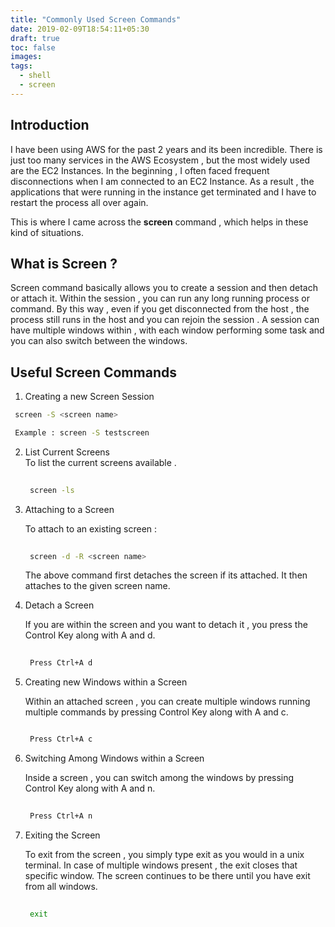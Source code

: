```yaml
---
title: "Commonly Used Screen Commands"
date: 2019-02-09T18:54:11+05:30
draft: true
toc: false
images:
tags: 
  - shell
  - screen
---
```


Introduction
------------

I have been using AWS for the past 2 years and its been incredible. There is just too many services in the AWS Ecosystem , but the most widely used are the EC2 Instances. In the beginning , I often faced frequent disconnections when I am connected to an EC2 Instance. As a result , the applications that were running in the instance get terminated and I have to restart the process all over again. 

This is where I came across the **screen** command , which helps in these kind of situations. 

What is Screen ? 
----------------

Screen command basically allows you to create a session and then detach or attach it. Within the session , you can run any long running process or command. By this way , even if you get disconnected from the host , the process still runs in the host and you can rejoin the session . A session can have multiple windows within , with each window performing some task and you can also switch between the windows.

Useful Screen Commands
----------------------

1. Creating a new Screen Session 

  ```bash
   screen -S <screen name>

   Example : screen -S testscreen

  ```

2. List Current Screens  
   To list the current screens available . 

   ```bash
      
    screen -ls
   ```

3. Attaching to a Screen 
   
   To attach to an existing screen : 

   ```bash
      
    screen -d -R <screen name>

   ```
   The above command first detaches the screen if its attached. It then attaches to the given screen name.

4. Detach a Screen

   If you are within the screen and you want to detach it , you press the Control Key along with A and d.

   ```bash
      
    Press Ctrl+A d
   ```

5. Creating new Windows within a Screen 

   Within an attached screen , you can create multiple windows running multiple commands by pressing Control Key along with A and c.

   ```bash

    Press Ctrl+A c
   ```

6. Switching Among Windows within a Screen

   Inside a screen , you can switch among the windows by pressing Control Key along with A and n.

   ```bash
      
    Press Ctrl+A n
   ```
7. Exiting the Screen 

   To exit from the screen , you simply type exit as you would in a unix terminal.  In case of multiple windows present , the exit closes that specific window. The screen continues to be there until you have exit from all windows. 

   ```bash
      
    exit
   ```